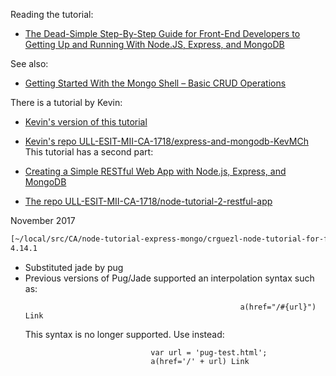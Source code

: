 Reading the tutorial:

* [The Dead-Simple Step-By-Step Guide for Front-End Developers to Getting Up and Running With Node.JS, Express, and MongoDB](https://closebrace.com/tutorials/2017-03-02/the-dead-simple-step-by-step-guide-for-front-end-developers-to-getting-up-and-running-with-nodejs-express-and-mongodb)

See also:

* [Getting Started With the Mongo Shell – Basic CRUD Operations](https://blog.kevinchisholm.com/javascript/mongodb/getting-started-with-the-mongo-shell-basic-crud-operations/)

There is a tutorial by Kevin:

* [Kevin's version of this tutorial](https://ull-esit-mii-ca-1718.github.io/express-and-mongodb-KevMCh/)
* [Kevin's repo ULL-ESIT-MII-CA-1718/express-and-mongodb-KevMCh](https://github.com/ULL-ESIT-MII-CA-1718/express-and-mongodb-KevMCh)
This tutorial has a second part:

* [Creating a Simple RESTful Web App with Node.js, Express, and MongoDB](https://closebrace.com/tutorials/2017-03-02/creating-a-simple-restful-web-app-with-nodejs-express-and-mongodb)
* [The repo ULL-ESIT-MII-CA-1718/node-tutorial-2-restful-app](https://github.com/ULL-ESIT-MII-CA-1718/node-tutorial-2-restful-app)

November 2017

```bash
[~/local/src/CA/node-tutorial-express-mongo/crguezl-node-tutorial-for-frontend-devs(master)]$ express --version
4.14.1
```

* Substituted jade by pug
* Previous versions of Pug/Jade supported an interpolation syntax such as:
	```
													a(href="/#{url}") Link
	```
	This syntax is no longer supported. Use instead:
	```
								var url = 'pug-test.html';
								a(href='/' + url) Link
	```

